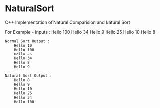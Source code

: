 # NaturalSort
C++ Implementation of Natural Comparision and Natural Sort

For Example -
	Inputs :
		Hello 100
		Hello 34
		Hello 9
		Hello 25
		Hello 10
		Hello 8

	Normal Sort Output :
		Hello 10
		Hello 100
		Hello 25
		Hello 34
		Hello 8
		Hello 9

	Natural Sort Output :
		Hello 8
		Hello 9
		Hello 10
		Hello 25
		Hello 34
		Hello 100
